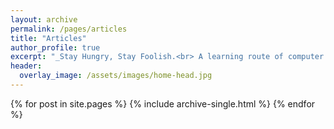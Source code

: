 ```yaml
---
layout: archive
permalink: /pages/articles
title: "Articles"
author_profile: true
excerpt: "_Stay Hungry, Stay Foolish.<br> A learning route of computer vision and machine learning._"
header:
  overlay_image: /assets/images/home-head.jpg
---
```


{% for post in site.pages %}
{% include archive-single.html %}
{% endfor %}
